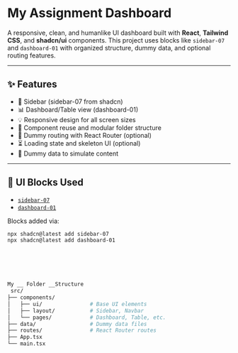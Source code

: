 # My Assignment Dashboard

A responsive, clean, and humanlike UI dashboard built with **React**, **Tailwind CSS**, and **shadcn/ui** components. This project uses blocks like `sidebar-07` and `dashboard-01` with organized structure, dummy data, and optional routing features.

---

## ✨ Features

- 🔳 Sidebar (sidebar-07 from shadcn)
- 📊 Dashboard/Table view (dashboard-01)
- 💡 Responsive design for all screen sizes
- 🧩 Component reuse and modular folder structure
- 🔁 Dummy routing with React Router (optional)
- ⏳ Loading state and skeleton UI (optional)
- 📁 Dummy data to simulate content

---

## 🧱 UI Blocks Used

- [`sidebar-07`](https://ui.shadcn.com/blocks?category=sidebar)
- [`dashboard-01`](https://ui.shadcn.com/blocks?category=dashboard)

Blocks added via:

```bash
npx shadcn@latest add sidebar-07
npx shadcn@latest add dashboard-01






My __ Folder __Structure
 src/
├── components/
│   ├── ui/               # Base UI elements
│   ├── layout/           # Sidebar, Navbar
│   └── pages/            # Dashboard, Table, etc.
├── data/                 # Dummy data files
├── routes/               # React Router routes
├── App.tsx
└── main.tsx



